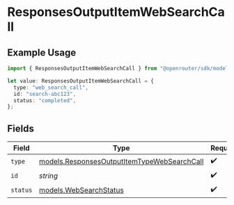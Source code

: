 # ResponsesOutputItemWebSearchCall

## Example Usage

```typescript
import { ResponsesOutputItemWebSearchCall } from "@openrouter/sdk/models";

let value: ResponsesOutputItemWebSearchCall = {
  type: "web_search_call",
  id: "search-abc123",
  status: "completed",
};
```

## Fields

| Field                                                                                            | Type                                                                                             | Required                                                                                         | Description                                                                                      | Example                                                                                          |
| ------------------------------------------------------------------------------------------------ | ------------------------------------------------------------------------------------------------ | ------------------------------------------------------------------------------------------------ | ------------------------------------------------------------------------------------------------ | ------------------------------------------------------------------------------------------------ |
| `type`                                                                                           | [models.ResponsesOutputItemTypeWebSearchCall](../models/responsesoutputitemtypewebsearchcall.md) | :heavy_check_mark:                                                                               | N/A                                                                                              |                                                                                                  |
| `id`                                                                                             | *string*                                                                                         | :heavy_check_mark:                                                                               | N/A                                                                                              |                                                                                                  |
| `status`                                                                                         | [models.WebSearchStatus](../models/websearchstatus.md)                                           | :heavy_check_mark:                                                                               | N/A                                                                                              | completed                                                                                        |